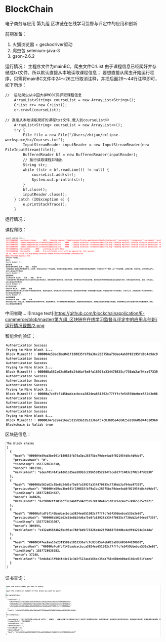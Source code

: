 # BlockChain
电子商务与应用 第九组 区块链在在线学习监督与评定中的应用和创新

前期准备：
1. 火狐浏览器 + geckodriver驱动
2. 爬虫包 selenium-java-3
3. gson-2.6.2

运行情况：
主程序文件为mainBC，爬虫文件CrList
由于课程信息已经爬好并存储成txt文件，所以默认直接从本地读取课程信息；
要想直接从爬虫开始运行程序，只需将mainBC文件中24～26三行取消注释，并把后面29～44行注释即可，如下所示：

	//	启动爬虫从中国大学MOOC网抓取课程信息
		ArrayList<String> courseList = new ArrayList<String>();
		CrList cr= new CrList();
		cr.crawl(courseList);
  
  	// 直接从本地读取爬好的课程txt文件,载入到courseList中
		ArrayList<String> courseList = new ArrayList<>();
		try {
			File file = new File("/Users/zhijun/eclipse-workspace/bc/Courses.txt");
			InputStreamReader inputReader = new InputStreamReader(new FileInputStream(file));
			BufferedReader bf = new BufferedReader(inputReader);
			// 按行读取课程并输出
			String str;
			while ((str = bf.readLine()) != null) {
				courseList.add(str);
				System.out.println(str);
			}
			bf.close();
			inputReader.close();
		} catch (IOException e) {
			e.printStackTrace();
		}

运行情况：

课程爬取：

![Image text](https://github.com/blockchainapplication/E-commerce/blob/master/第九组_区块链在在线学习监督与评定中的应用与创新/运行情况截图/1.png)

中间省略...
![Image text](https://github.com/blockchainapplication/E-commerce/blob/master/第九组_区块链在在线学习监督与评定中的应用与创新/运行情况截图/2.png
 
 
智能合约验证：

![Image text](https://github.com/blockchainapplication/E-commerce/blob/master/第九组_区块链在在线学习监督与评定中的应用与创新/运行情况截图/3.png)


区块链信息：

![Image text](https://github.com/blockchainapplication/E-commerce/blob/master/第九组_区块链在在线学习监督与评定中的应用与创新/运行情况截图/4.png)
 
 
证书查询：

![Image text](https://github.com/blockchainapplication/E-commerce/blob/master/第九组_区块链在在线学习监督与评定中的应用与创新/运行情况截图/5.png)
